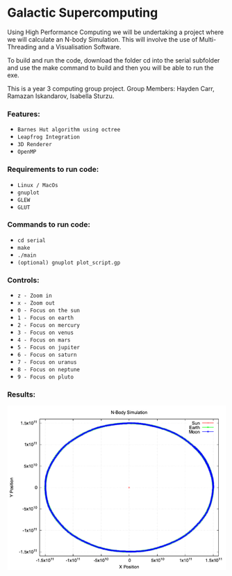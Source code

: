 # Galactic Supercomputing
Using High Performance Computing we will be undertaking a project where we will calculate an N-body Simulation. This will involve the use of Multi-Threading and a Visualisation Software.

To build and run the code, download the folder cd into the serial subfolder and use the make command to build and then you will be able to run the exe.

This is a year 3 computing group project.
Group Members: Hayden Carr, Ramazan Iskandarov, Isabella Sturzu.

### Features:
- `Barnes Hut algorithm using octree` 
- `Leapfrog Integration` 
- `3D Renderer`
- `OpenMP` 

### Requirements to run code:
- `Linux / MacOs`
- `gnuplot`
- `GLEW`
- `GLUT`

### Commands to run code:
- `cd serial`
- `make`
- `./main`
- `(optional) gnuplot plot_script.gp`
  
### Controls:
- `z - Zoom in`
- `x - Zoom out`
- `0 - Focus on the sun`
- `1 - Focus on earth`
- `2 - Focus on mercury`
- `3 - Focus on venus`
- `4 - Focus on mars`
- `5 - Focus on jupiter`
- `6 - Focus on saturn`
- `7 - Focus on uranus`
- `8 - Focus on neptune`
- `9 - Focus on pluto`

### Results:
![alt text](https://github.com/HaydenCar/GalacticSupercomputing/blob/main/serial/n_body_simulation.png)
